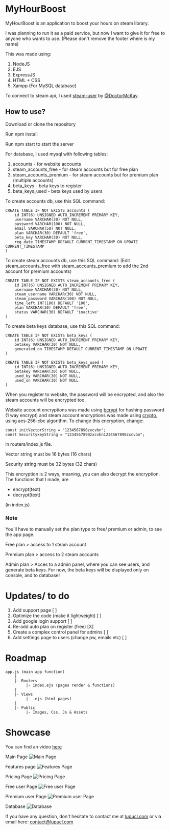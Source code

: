 # MyHourBoost

MyHourBoost is an application to boost your hours on steam library.

I was planning to run it as a paid service, but now I want to give it for free to anyone who wants to use.
(Please don't remove the footer where is my name)

This was made using:
1. NodeJS
2. EJS
3. ExpressJS
4. HTML + CSS
5. Xampp (For MySQL database)

To connect to steam api, I used [steam-user](https://github.com/DoctorMcKay/node-steam-user) by [@DoctorMcKay](https://github.com/DoctorMcKay).

## How to use?
Download or clone the repository

Run npm install

Run npm start to start the server

For database, I used mysql with following tables:

1. accounts - for website accounts
2. steam_accounts_free - for steam accounts but for free plan
3. steam_accounts_premium - for steam accounts but for premium plan (multiple accounts)
4. beta_keys - beta keys to register
5. beta_keys_used - beta keys used by users


To create accounts db, use this SQL command:
```
CREATE TABLE IF NOT EXISTS accounts (
    id INT(6) UNSIGNED AUTO_INCREMENT PRIMARY KEY,
    username VARCHAR(30) NOT NULL,
    password VARCHAR(100) NOT NULL,
    email VARCHAR(50) NOT NULL,
	plan VARCHAR(30) DEFAULT 'free',
	beta_key VARCHAR(30) NOT NULL,
    reg_date TIMESTAMP DEFAULT CURRENT_TIMESTAMP ON UPDATE CURRENT_TIMESTAMP
)
```

To create steam accounts db, use this SQL command:
(Edit steam_accounts_free with steam_accounts_premium to add the 2nd account for premium accounts)
```
CREATE TABLE IF NOT EXISTS steam_accounts_free (
    id INT(6) UNSIGNED AUTO_INCREMENT PRIMARY KEY,
    username VARCHAR(30) NOT NULL,
    steam_username VARCHAR(30) NOT NULL,
    steam_password VARCHAR(100) NOT NULL,
    time_left INT(100) DEFAULT '100',
    plan VARCHAR(30) DEFAULT 'free',
    status VARCHAR(30) DEFAULT 'inactive'
)
```

To create beta keys database, use this SQL command:
```
CREATE TABLE IF NOT EXISTS beta_keys (
    id INT(6) UNSIGNED AUTO_INCREMENT PRIMARY KEY,
    betakey VARCHAR(30) NOT NULL,
    generated_on TIMESTAMP DEFAULT CURRENT_TIMESTAMP ON UPDATE 
)

CREATE TABLE IF NOT EXISTS beta_keys_used (
    id INT(6) UNSIGNED AUTO_INCREMENT PRIMARY KEY,
    betakey VARCHAR(30) NOT NULL,
    used_by VARCHAR(30) NOT NULL,
    used_on VARCHAR(30) NOT NULL
)
```


When you register to website, the password will be encrypted, and also the steam accounts will be encrypted too.

Website account encryptions was made using [bcrypt](https://www.npmjs.com/package/bcrypt) for hashing password (1 way encrypt) and steam account encryptions was made using [crypto](https://nodejs.org/api/crypto.html), using aes-256-cbc algorithm.
To change this encryption, change:
```
const initVectorString = "1234567890zxcvbn";
const SecuritykeyString = "1234567890zxcvbn1234567890zxcvbn";
```
in routers/index.js file.

Vector string must be 16 bytes (16 chars)

Security string must be 32 bytes (32 chars)

This encryption is 2 ways, meaning, you can also decrypt the encryption.
The functions that I made, are 
- encrypt(text)
- decrypt(text)

(in index.js)

### Note
You'll have to manually set the plan type to free/ premium or admin, to see the app page.

Free plan > access to 1 steam account

Premium plan > access to 2 steam accounts

Admin plan > Acces to a admin panel, where you can see users, and generate beta keys. For now, the beta keys will be displayed only on console, and to database!

# Updates/ to do
1. Add support page [ ]
2. Optimize the code (make it lightweight) [ ]
3. Add google login support [ ]
4. Re-add auto plan on register (free) [X]
5. Create a complex control panel for admins [ ]
6. Add settings page to users (change pw, emails etc) [ ]
# Roadmap
```
app.js (main app function)
    |
    |- Routers
         |- index.ejs (pages render & functions)
    |
    |- Views
         |- .ejs (html pages)
    |
    |- Public
         |- Images, Css, Js & Assets

```

# Showcase
You can find an video [here](https://www.youtube.com/watch?v=sDBT-DZDIy4)



Main Page
![Main Page](showcase/1.png)

Features page
![Features Page](showcase/2.png)

Pricing Page
![Pricing Page](showcase/3.png)

Free user Page
![Free user Page](showcase/4.png)

Premium user Page
![Premium user Page](showcase/5.png)

Database
![Database](showcase/Screenshot_1.png)


If you have any question, don't hesitate to contact me at [lupucl.com](https://lupucl.com) or via email here: contact@lupucl.com
